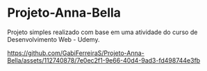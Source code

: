 # Projeto-Anna-Bella
Projeto simples realizado com base em uma atividade do curso de Desenvolvimento Web - Udemy.


https://github.com/GabiFerreiraS/Projeto-Anna-Bella/assets/112740878/7e0ec2f1-9e66-40d4-9ad3-fd498744e3fb

